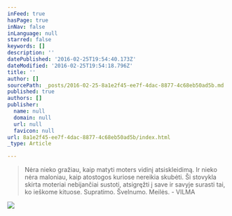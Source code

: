 ```yaml
---
inFeed: true
hasPage: true
inNav: false
inLanguage: null
starred: false
keywords: []
description: ''
datePublished: '2016-02-25T19:54:40.173Z'
dateModified: '2016-02-25T19:54:18.796Z'
title: ''
author: []
sourcePath: _posts/2016-02-25-8a1e2f45-ee7f-4dac-8877-4c68eb50ad5b.md
published: true
authors: []
publisher:
  name: null
  domain: null
  url: null
  favicon: null
url: 8a1e2f45-ee7f-4dac-8877-4c68eb50ad5b/index.html
_type: Article

---
```

> Nėra nieko gražiau, kaip matyti moters vidinį atsiskleidimą. Ir nieko nėra maloniau, kaip atostogos kuriose nereikia skubėti. Ši stovykla skirta moteriai nebijančiai sustoti, atsigręžti į save ir savyje surasti tai, ko ieškome kituose. Supratimo. Švelnumo. Meilės. - VILMA

![](https://s3-us-west-2.amazonaws.com/the-grid-img/p/0f3175e1ee4f5fd89754e1e3ce6de900662aacfe.jpg)